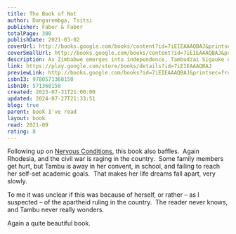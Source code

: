 ```yaml
---
title: The Book of Not
author: Dangarembga, Tsitsi
publisher: Faber & Faber
totalPage: 300
publishDate: 2021-03-02
coverUrl: http://books.google.com/books/content?id=7iEIEAAAQBAJ&printsec=frontcover&img=1&zoom=1&edge=curl&source=gbs_api
coverSmallUrl: http://books.google.com/books/content?id=7iEIEAAAQBAJ&printsec=frontcover&img=1&zoom=5&edge=curl&source=gbs_api
description: As Zimbabwe emerges into independence, Tambudzai Sigauke embarks on her second year at the Young Ladies' College of the Sacred Heart. Determined to excel, Tambu exhausts herself with her efforts to climb to the top of the school's honour rolls. The further she pushes herself, however, the farther she feels from any reward; and the roots of colonialism threaten to trip her at every step. The sequel to Nervous Conditions is as moving, darkly witty, and riveting as its predecessor.
link: https://play.google.com/store/books/details?id=7iEIEAAAQBAJ
previewLink: http://books.google.com/books?id=7iEIEAAAQBAJ&printsec=frontcover&dq=Tsitsi+Dangarembga,+The+Book+of+Not&hl=&as_pt=BOOKS&cd=3&source=gbs_api
isbn13: 9780571368150
isbn10: 571368158
created: 2023-07-31T21:00:00
updated: 2024-07-27T21:33:51
blog: true
parent: book I've read
layout: book
read: 2021-09
rating: 8
---
```

  
Following up on [Nervous Conditions](./Tsitsi%20Dangarembga,%20Nervous%20Conditions.md), this book also baffles.  Again Rhodesia, and the civil war is raging in the country.  Some family members get hurt, but Tambu is away in her convent, in school, and failing to reach her self-set academic goals.  That makes her life dreams fall apart, very slowly.    
  
To me it was unclear if this was because of herself, or rather – as I suspected – of the apartheid ruling in the country.  The reader never knows, and Tambu never really wonders.    
  
Again a quite beautiful book.  
